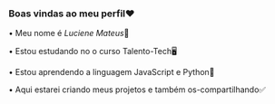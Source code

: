 ### Boas vindas ao meu perfil❤️

• Meu nome é *Luciene Mateus*🌼

• Estou estudando no o curso Talento-Tech🖥️

• Estou aprendendo a linguagem JavaScript e Python👾

• Aqui estarei criando meus projetos e também os-compartilhando✅
